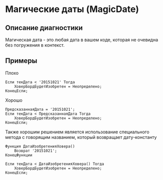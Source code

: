 # Магические даты (MagicDate)

<!-- Блоки выше заполняются автоматически, не трогать -->
## Описание диагностики
Магическая дата - это любая дата в вашем коде, которая не очевидна без погружения в контекст.

## Примеры

Плохо

```bsl
Если текДата < '20151021' Тогда
    ХоверБордБудетИзобретен = Неопределено;
КонецЕсли;
``` 

Хорошо

```bsl
ПредсказаннаяДата = '20151021'; 
Если текДата < ПредсказаннаяДата Тогда
    ХоверБордБудетИзобретен = Неопределено;
КонецЕсли;
```

Также хорошим решением является использование специального метода с говорящим названием, который возвращает
дату-константу

```bsl
Функция ДатаИзобретенияХовера()
    Возврат '20151021';
КонецФункции

Если текДата < ДатаИзобретенияХовера() Тогда
    ХоверБордБудетИзобретен = Неопределено;
КонецЕсли;
```
